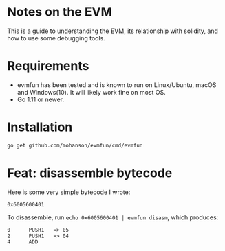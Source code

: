 # Notes on the EVM

This is a guide to understanding the EVM, its relationship with solidity, and how to use some debugging tools.

# Requirements
- evmfun has been tested and is known to run on Linux/Ubuntu, macOS and Windows(10). It will likely work fine on most OS.
- Go 1.11 or newer.

# Installation

```sh
go get github.com/mohanson/evmfun/cmd/evmfun
```

# Feat: disassemble bytecode

Here is some very simple bytecode I wrote:

```
0x6005600401
```

To disassemble, run `echo 0x6005600401 | evmfun disasm`, which produces:

```
0      PUSH1   => 05
2      PUSH1   => 04
4      ADD
```
